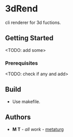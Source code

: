# 3dRend

cli renderer for 3d fuctions.

## Getting Started

<TODO: add some>

### Prerequisites

<TODO: check if any and add>

## Build

* Use makefile.

## Authors

* **M T** - *all work* - [metaturg](https://github.com/metaturg)
